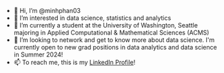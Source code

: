- 👋 Hi, I’m @minhphan03
- 👀 I’m interested in data science, statistics and analytics
- 🌱 I’m currently a student at the University of Washington, Seattle majoring in Applied Computational & Mathematical Sciences (ACMS)
- 💞️ I’m looking to network and get to know more about data science. I'm currently open to new grad positions in data analytics and data science in Summer 2024!
- 📫 To reach me, this is my [LinkedIn Profile](https://www.linkedin.com/in/minhphan0612/)!

